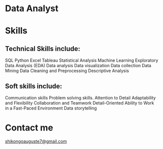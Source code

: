 # Data Analyst

# Skills
## Technical Skills include:
SQL
Python
Excel
Tableau
Statistical Analysis
Machine Learning
Exploratory Data Analysis (EDA)
Data analysis
Data visualization
Data collection
Data Mining
Data Cleaning and Preprocessing
Descriptive Analysis

## Soft skills include:
Communication skills
Problem solving skills.
Attention to Detail
Adaptability and Flexibility
Collaboration and Teamwork
Detail-Oriented
Ability to Work in a Fast-Paced Environment
Data storytelling


# Contact me
shikongoauguste7@gmail.com

